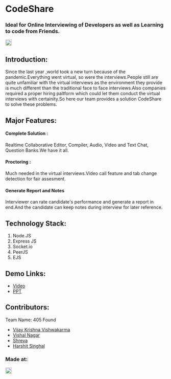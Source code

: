 <h1>CodeShare <h3><span>Ideal for Online Interviewing of Developers as well as Learning to code from Friends.</span></h3></h1>
<a href="https://hack36.com"> <img src="http://bit.ly/BuiltAtHack36" height=20px> </a>


## Introduction:
  Since the last year ,world took a new turn because of the pandemic.Everything went virtual, so were the interviews.People still are quite unfamiliar with the virtual interviews
  as the environment they provide is much different than the traditional face to face interviews.Also companies required a proper hiring paltform which could let them conduct the
  virtual interviews with certainity.So here our team provides a solution CodeShare to solve these problems.
  
## Major Features:
  <h4>Complete Solution :</h4>
  Realtime Collaborative Editor, Compiler, Audio, Video and Text Chat, Question Banks.We have it all.
  <h4>Proctoring :</h4>
  Much needed in the virtual interviews.Video call feature and tab change detection for fair assesment.
  <h4>Generate Report and Notes</h4>
  Interviewer can rate candidate's performance and generate a report in end.And the candidate can keep notes during interview for later reference.

## Technology Stack:
  1) Node.JS
  2) Express JS
  3) Socket.io
  4) PeerJS
  5) EJS

## Demo Links:
  * [Video](https://drive.google.com/file/d/1dz_X-t_vS5RUHcQih1SXoWWFeiPPraCj/view?usp=sharing)
  * [PPT](https://drive.google.com/file/d/1-cHGsExIe4ktknYhQzm589628nCMur8Z/view?usp=sharing)
  
## Contributors:

Team Name: 405 Found

* [Vijay Krishna Vishwakarma](https://github.com/viju4076)
* [Vishal Nagar](https://github.com/vishalNagarGit)
* [Shreya](https://github.com/xhreya)
* [Harshit Singhal](https://github.com/codersinghal)


### Made at:
<a href="https://hack36.com"> <img src="http://bit.ly/BuiltAtHack36" height=20px> </a>
